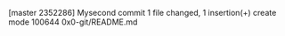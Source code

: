 [master 2352286] Mysecond commit
 1 file changed, 1 insertion(+)
 create mode 100644 0x0-git/README.md
